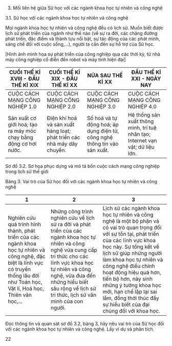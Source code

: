 3. Mối liên hệ giữa Sử học với các ngành khoa học tự nhiên và công nghệ

3.1. Sử học với các ngành khoa học tự nhiên và công nghệ

Mọi ngành khoa học tự nhiên và công nghệ đều có lịch sử. Muốn biết được lịch sử phát triển của ngành như thế nào (về sự ra đời, các chặng đường phát triển, đặc điểm và thành tựu nổi bật, sự tác động của các phát minh, sáng chế đối với cuộc sống,...), người ta cần đến sự hỗ trợ của Sử học.

[Hình ảnh minh họa sự phát triển của công nghiệp qua các thời kỳ, từ nhà máy công nghiệp cổ điển đến robot và máy tính hiện đại]

CUỐI THẾ KỈ XVIII - ĐẦU THẾ KỈ XIX | CUỐI THẾ KỈ XIX - ĐẦU THẾ KỈ XX | NỬA SAU THẾ KỈ XX | ĐẦU THẾ KỈ XXI - NGÀY NAY
--- | --- | --- | ---
CUỘC CÁCH MẠNG CÔNG NGHIỆP 1.0 | CUỘC CÁCH MẠNG CÔNG NGHIỆP 2.0 | CUỘC CÁCH MẠNG CÔNG NGHIỆP 3.0 | CUỘC CÁCH MẠNG CÔNG NGHIỆP 4.0
Sản xuất cơ giới hoá; tạo ra máy móc chạy bằng động cơ hơi nước. | Điện khí hoá và sản xuất hàng loạt; phát triển các nhà máy dây chuyền. | Số hoá và tự động hoá; áp dụng điện tử, công nghệ thông tin vào sản xuất. | Hệ thống sản xuất thông minh, trí tuệ nhân tạo; Internet vạn vật; dữ liệu lớn.

Sơ đồ 3.2. Sơ họa phục dựng và mô tả bốn cuộc cách mạng công nghiệp trong lịch sử thế giới

Bảng 3. Vai trò của Sử học đối với các ngành khoa học tự nhiên và công nghệ

1 | 2 | 3
--- | --- | ---
Nghiên cứu quá trình hình thành, phát triển của các ngành khoa học tự nhiên và công nghệ, đặc biệt là lĩnh vực có truyền thống lâu đời như Toán học, Vật lí, Hoá học, Thiên văn học,... | Những công trình nghiên cứu về lịch sử ra đời và phát triển của các ngành khoa học tự nhiên và công nghệ vừa cung cấp tri thức cho các lĩnh vực khoa học tự nhiên và công nghệ, vừa đưa đến những hiểu biết sâu rộng về lịch sử tri thức, lịch sử văn minh của con người. | Lịch sử các ngành khoa học tự nhiên và công nghệ là một bộ phận và có vai trò quan trọng đối với sự tồn tại, phát triển của các lĩnh vực khoa học này. Sự tổng kết về lịch sử giúp những người làm khoa học tự nhiên và công nghệ điều chỉnh hoạt động hiệu quả hơn, tiến bộ hơn, nảy sinh những ý tưởng khoa học mới, hạn chế lặp lại sai lầm, đồng thời thúc đẩy sự hiểu biết của đại chúng đối với khoa học.

Đọc thông tin và quan sát sơ đồ 3.2, bảng 3, hãy nêu vai trò của Sử học đối với các ngành khoa học tự nhiên và công nghệ. Lấy ví dụ và phân tích.

22